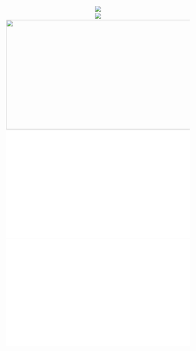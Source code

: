 <div align= "center">
    <img src="https://capsule-render.vercel.app/api?type=waving&color=0:FFE3E3,100:4f4dff&height=180&text=Yujung's%20GitHub&animation=blink&fontColor=ffffff&fontSize=60" />
</div>

<div align="center">
  <img src="https://github.com/yujunggg/yujunggg/assets/101691440/92118a53-c5b6-40bc-b130-bf8c398d7b51" />
</div>

<div align = "center">
  <a href="https://www.gitanimals.org/en_US?utm_medium=image&utm_source=yujunggg&utm_content=farm">
    <img
      src="https://render.gitanimals.org/farms/yujunggg"
      width="600"
      height="300"
    />
  </a>
</div>
  


<div align= "center">
    <img src="https://github.com/yujunggg/github-stats-transparent/blob/output/generated/overview.svg" alt="Overview">
    <img src="https://github.com/yujunggg/github-stats-transparent/blob/output/generated/languages.svg" alt="Languages">
</div>
